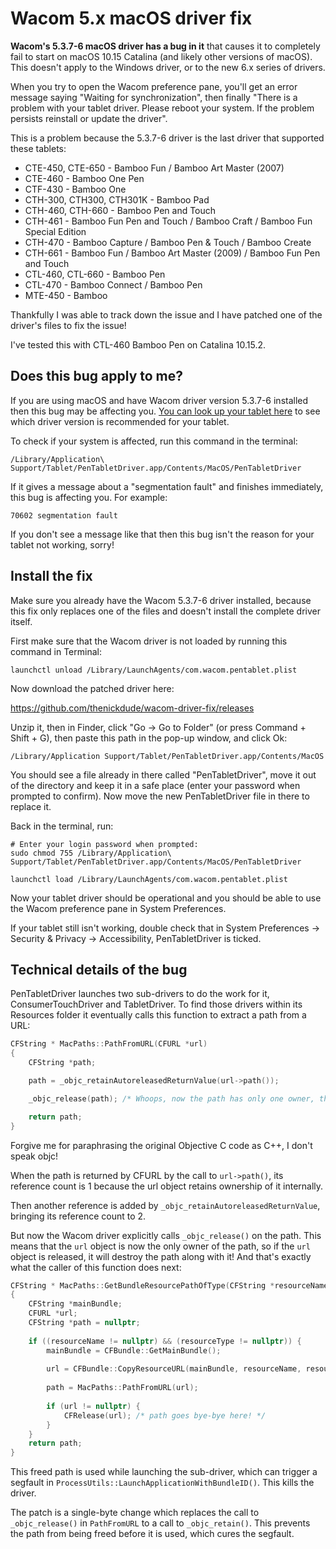 # Wacom 5.x macOS driver fix

**Wacom's 5.3.7-6 macOS driver has a bug in it** that causes it to completely fail to start
on macOS 10.15 Catalina (and likely other versions of macOS). This doesn't apply to the Windows driver, or to the
new 6.x series of drivers.

When you try to open the Wacom preference pane, you'll get an error message saying
"Waiting for synchronization", then finally "There is a problem with your tablet driver.
Please reboot your system. If the problem persists reinstall or update the driver".

This is a problem because the 5.3.7-6 driver is the last driver that supported these tablets:

- CTE-450, CTE-650 - Bamboo Fun / Bamboo Art Master (2007)
- CTE-460 - Bamboo One Pen
- CTF-430 - Bamboo One
- CTH-300, CTH300, CTH301K - Bamboo Pad
- CTH-460, CTH-660 - Bamboo Pen and Touch
- CTH-461 - Bamboo Fun Pen and Touch / Bamboo Craft / Bamboo Fun Special Edition
- CTH-470 - Bamboo Capture / Bamboo Pen & Touch / Bamboo Create
- CTH-661 - Bamboo Fun / Bamboo Art Master (2009) / Bamboo Fun Pen and Touch
- CTL-460, CTL-660 - Bamboo Pen 
- CTL-470 - Bamboo Connect / Bamboo Pen
- MTE-450 - Bamboo

Thankfully I was able to track down the issue and I have patched one of the driver's files to fix the issue!

I've tested this with CTL-460 Bamboo Pen on Catalina 10.15.2. 

## Does this bug apply to me?

If you are using macOS and have Wacom driver version 5.3.7-6 installed then this bug may be 
affecting you. [You can look up your tablet here](https://www.wacom.com/en-us/support/product-support/drivers) to see 
which driver version is recommended for your tablet.

To check if your system is affected, run this command in the terminal:

    /Library/Application\ Support/Tablet/PenTabletDriver.app/Contents/MacOS/PenTabletDriver
    
If it gives a message about a "segmentation fault" and finishes immediately, this bug is affecting you. For example:

    70602 segmentation fault

If you don't see a message like that then this bug isn't the reason for your tablet not working, sorry!

## Install the fix

Make sure you already have the Wacom 5.3.7-6 driver installed, because this fix only replaces one of the files
and doesn't install the complete driver itself.

First make sure that the Wacom driver is not loaded by running this command in Terminal:

    launchctl unload /Library/LaunchAgents/com.wacom.pentablet.plist
    
Now download the patched driver here:

https://github.com/thenickdude/wacom-driver-fix/releases

Unzip it, then in Finder, click "Go -> Go to Folder" (or press Command + Shift + G), 
then paste this path in the pop-up window, and click Ok:

    /Library/Application Support/Tablet/PenTabletDriver.app/Contents/MacOS

You should see a file already in there called "PenTabletDriver", move it out of the directory and keep it in a safe place
(enter your password when prompted to confirm). Now move the new PenTabletDriver file in there to replace it.

Back in the terminal, run:

    # Enter your login password when prompted:
    sudo chmod 755 /Library/Application\ Support/Tablet/PenTabletDriver.app/Contents/MacOS/PenTabletDriver
    
    launchctl load /Library/LaunchAgents/com.wacom.pentablet.plist

Now your tablet driver should be operational and you should be able to use the Wacom preference pane in System 
Preferences.

If your tablet still isn't working, double check that in System Preferences -> Security & Privacy -> Accessibility, 
PenTabletDriver is ticked.

## Technical details of the bug

PenTabletDriver launches two sub-drivers to do the work for it, ConsumerTouchDriver and TabletDriver. To find those drivers 
within its Resources folder it eventually calls this function to extract a path from a URL:

```cpp
CFString * MacPaths::PathFromURL(CFURL *url)
{
    CFString *path;

    path = _objc_retainAutoreleasedReturnValue(url->path());

    _objc_release(path); /* Whoops, now the path has only one owner, the url! */

    return path;
}
```

Forgive me for paraphrasing the original Objective C code as C++, I don't speak objc!

When the path is returned by CFURL by the call to `url->path()`, its reference count is 1 because the url object retains ownership
of it internally.

Then another reference is added by `_objc_retainAutoreleasedReturnValue`, bringing its reference count to 2.

But now the Wacom driver explicitly calls `_objc_release()` on the path. This means that the `url` object is now the only
owner of the path, so if the `url` object is released, it will destroy the path along with it! And that's exactly what 
the caller of this function does next: 

```cpp
CFString * MacPaths::GetBundleResourcePathOfType(CFString *resourceName, CFString *resourceType)
{
    CFString *mainBundle;
    CFURL *url;
    CFString *path = nullptr;
    
    if ((resourceName != nullptr) && (resourceType != nullptr)) {
        mainBundle = CFBundle::GetMainBundle();
        
        url = CFBundle::CopyResourceURL(mainBundle, resourceName, resourceType, 0);
        
        path = MacPaths::PathFromURL(url);
        
        if (url != nullptr) {
            CFRelease(url); /* path goes bye-bye here! */
        }
    }
    return path;
}
```

This freed path is used while launching the sub-driver, which can trigger a segfault in `ProcessUtils::LaunchApplicationWithBundleID()`. 
This kills the driver.

The patch is a single-byte change which replaces the call to `_objc_release()` in `PathFromURL` to a call to `_objc_retain()`.
This prevents the path from being freed before it is used, which cures the segfault.

